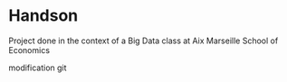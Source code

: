 # Handson
Project done in the context of a Big Data class at Aix Marseille School of Economics

modification git
